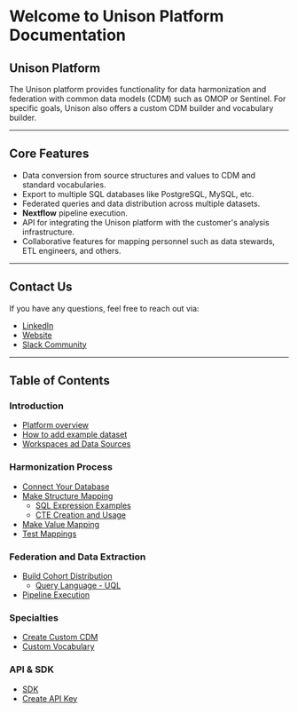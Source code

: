 # Welcome to Unison Platform Documentation

## Unison Platform

The Unison platform provides functionality for data harmonization and federation with common data models (CDM) such as OMOP or Sentinel. For specific goals, Unison also offers a custom CDM builder and vocabulary builder.

---

## Core Features

- Data conversion from source structures and values to CDM and standard vocabularies.  
- Export to multiple SQL databases like PostgreSQL, MySQL, etc.  
- Federated queries and data distribution across multiple datasets.  
- **Nextflow** pipeline execution.  
- API for integrating the Unison platform with the customer's analysis infrastructure.  
- Collaborative features for mapping personnel such as data stewards, ETL engineers, and others.

---

## Contact Us

If you have any questions, feel free to reach out via:  
- [LinkedIn](https://www.linkedin.com/company/hyperunison/)  
- [Website](https://hyperunison.com/)  
- [Slack Community](https://join.slack.com/t/unisoncommunity/shared_invite/zt-2p75t4fhc-Kiksdz2sf19zjYi_JVHzNg)

---

## Table of Contents

### Introduction
- [Platform overview](./platform-overview/overview.md)
- [How to add example dataset](./example-dataset/example-dataset.md)
- [Workspaces ad Data Sources](/datasource-workspace/datasource-workspace.md)

### Harmonization Process

- [Connect Your Database](./how-to-connect-db/how-to-connect-db.md)  
- [Make Structure Mapping](./structure-mapping/structure-mapping.md)  
  - [SQL Expression Examples](./sql-expressions-examples/sql-expressions.md)  
  - [CTE Creation and Usage](cte-creation-and-usage/index.md)  
- [Make Value Mapping](./value-mapping/value-mapping.md)  
- [Test Mappings](./test-mappings/test-mapping.md)  

### Federation and Data Extraction

- [Build Cohort Distribution](./api-playground/cohort-qerying.md)  
  - [Query Language - UQL](UQL/index.md)  
- [Pipeline Execution](./pipelines/index.md)  

### Specialties

- [Create Custom CDM](./custom-cdm/custom-cdm.md)  
- [Custom Vocabulary](./custom-vocabulary/index.md)

### API & SDK

- [SDK](https://github.com/Hyperunison/unison-sdk-python/tree/master)  
- [Create API Key](./api-descriptions/create-api-key.md)  
